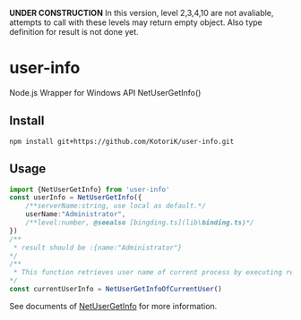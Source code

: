 **UNDER CONSTRUCTION**
In this version, level 2,3,4,10 are not avaliable, attempts to call with these levels may return empty object. 
Also type definition for result is not done yet.
# user-info
Node.js Wrapper for Windows API NetUserGetInfo()
## Install
```npm install git+https://github.com/KotoriK/user-info.git```
## Usage
```ts
import {NetUserGetInfo} from 'user-info'
const userInfo = NetUserGetInfo({
    /**serverName:string, use local as default.*/
    userName:"Administrator",
    /**level:number, @seealso [bingding.ts](lib\binding.ts)*/
})
/**
 * result should be :{name:"Administrator"}
*/
/**
 * This function retrieves user name of current process by executing require('os').userInfo().username
*/
const currentUserInfo = NetUserGetInfoOfCurrentUser()

```
See documents of [NetUserGetInfo](https://docs.microsoft.com/en-us/windows/win32/api/lmaccess/nf-lmaccess-netusergetinfo) for more information.